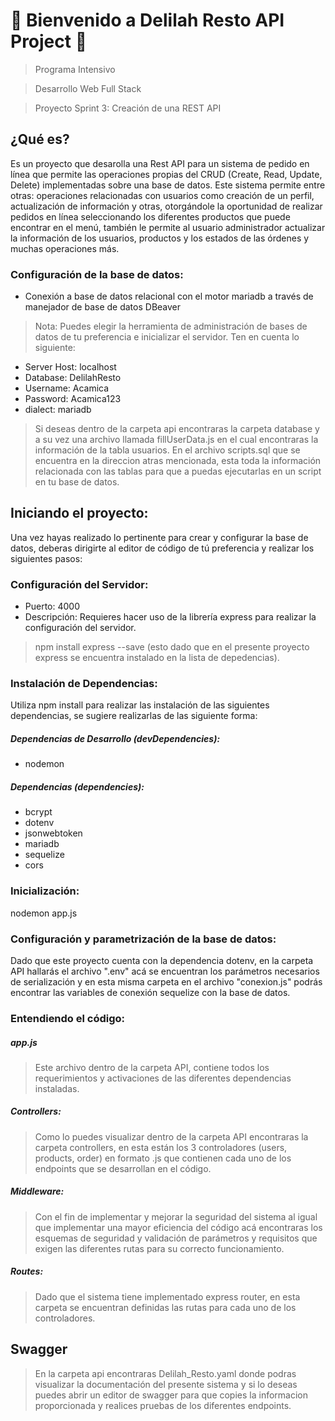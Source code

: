 # 👋 Bienvenido a Delilah Resto API Project 🌟

> Programa Intensivo

> Desarrollo Web Full Stack

> Proyecto Sprint 3: Creación de una REST API 

## ¿Qué es?
Es un proyecto que desarolla una Rest API para un sistema de pedido en línea que permite las operaciones propias del CRUD (Create, Read, Update, Delete) implementadas sobre una base de datos.  Este sistema permite entre otras: operaciones relacionadas con usuarios como creación de un perfil, actualización de información y otras, otorgándole la oportunidad de realizar pedidos en línea seleccionando los diferentes productos que puede encontrar en el menú, también le permite al usuario administrador actualizar la información de los usuarios, productos y los estados de las órdenes y muchas operaciones más.

### Configuración de la base de datos:
- Conexión a base de datos relacional con el motor mariadb a través de manejador de base de datos DBeaver
> Nota: Puedes elegir la herramienta de administración de bases de datos de tu preferencia e inicializar el servidor.
 Ten en cuenta lo siguiente:
 - Server Host: localhost
 - Database: DelilahResto
 - Username: Acamica
 - Password: Acamica123
 - dialect: mariadb

> Si deseas dentro de la carpeta api encontraras la carpeta database y a su vez una archivo llamada fillUserData.js en el cual encontraras la información de la tabla usuarios.
> En el archivo scripts.sql que se encuentra en la direccion atras mencionada, esta toda la información relacionada con las tablas para que a puedas ejecutarlas en un script en tu base de datos.

## Iniciando el proyecto:
Una vez hayas realizado lo pertinente para crear y configurar la base de datos, deberas dirigirte al editor de código de tú preferencia y realizar los siguientes pasos: 

### Configuración del Servidor:
- Puerto: 4000
- Descripción: Requieres hacer uso de la librería express para realizar la configuración del servidor.
> npm install express --save (esto dado que en el presente proyecto express se encuentra instalado en la lista de depedencias). 

### Instalación de Dependencias:
Utiliza npm install para realizar las instalación de las siguientes dependencias, se sugiere realizarlas de las siguiente forma:

##### Dependencias de Desarrollo (devDependencies):
- nodemon
##### Dependencias (dependencies):
- bcrypt
- dotenv
- jsonwebtoken 
- mariadb
- sequelize
- cors

### Inicialización:
nodemon app.js

### Configuración y parametrización de la base de datos:
Dado que este proyecto cuenta con la dependencia dotenv, en la carpeta API hallarás el archivo ".env" acá se encuentran los parámetros necesarios de serialización y en esta misma carpeta en el archivo "conexion.js" podrás encontrar las variables de conexión sequelize con la base de datos.

### Entendiendo el código:
##### app.js
> Este archivo dentro de la carpeta API, contiene todos los requerimientos y activaciones de las diferentes dependencias instaladas.

##### Controllers:
> Como lo puedes visualizar dentro de la carpeta API encontraras la carpeta controllers, en esta están los 3 controladores (users, products, order) en formato .js que contienen cada uno de los endpoints que se desarrollan en el código. 

##### Middleware:
> Con el fin de implementar y mejorar la seguridad del sistema al igual que implementar una mayor eficiencia del código acá encontraras los esquemas de seguridad y validación de parámetros y requisitos que exigen las diferentes rutas para su correcto funcionamiento. 

##### Routes:
> Dado que el sistema tiene implementado express router, en esta carpeta se encuentran definidas las rutas para cada uno de los controladores.

## Swagger
> En la carpeta api encontraras Delilah_Resto.yaml donde podras visualizar la documentación del presente sistema y si lo deseas puedes abrir un editor de swagger para que copies la informacion proporcionada y realices pruebas de los diferentes endpoints.

